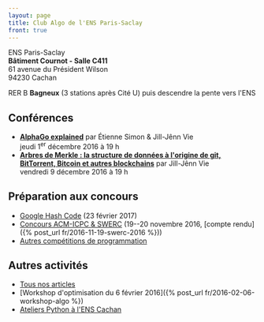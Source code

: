 ```yaml
---
layout: page
title: Club Algo de l'ENS Paris-Saclay
front: true
---
```


ENS Paris-Saclay  
**Bâtiment Cournot - Salle C411**  
61 avenue du Président Wilson  
94230 Cachan

RER B **Bagneux** (3 stations après Cité U) puis descendre la pente vers l'ENS

## Conférences

- [**AlphaGo explained**](/club/) par Étienne Simon & Jill-Jênn Vie  
jeudi 1<sup>er</sup> décembre 2016 à 19 h
- [**Arbres de Merkle : la structure de données à l'origine de git, BitTorrent, Bitcoin et autres blockchains**](/club/) par Jill-Jênn Vie  
vendredi 9 décembre 2016 à 19 h

## Préparation aux concours

- [Google Hash Code](/hashcode/) (23 février 2017)
- [Concours ACM-ICPC & SWERC](/acm/) (19--20 novembre 2016, [compte rendu]({% post_url fr/2016-11-19-swerc-2016 %}))
- [Autres compétitions de programmation](/contests/)

## Autres activités

- [Tous nos articles](/fr/)
- [Workshop d'optimisation du 6 février 2016]({% post_url fr/2016-02-06-workshop-algo %})
- [Ateliers Python à l'ENS Cachan](/atelier-python/)
